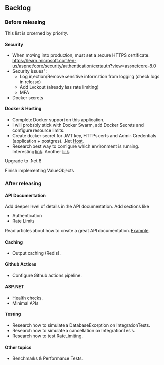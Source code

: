 
## Backlog

### Before releasing

This list is orderned by priority.

#### Security

* When moving into production, must set a secure HTTPS certificate. https://learn.microsoft.com/en-us/aspnet/core/security/authentication/certauth?view=aspnetcore-8.0
* Security issues":
    * Log injection/Remove sensitive information from logging (check logs in release)
    * Add Lockout (already has rate limiting)
    * MFA
* Docker secrets

#### Docker & Hosting

* Complete Docker support on this application. 
* I will probably stick with Docker Swarm, add Docker Secrets and configure resource limits.
* Create docker secret for JWT key, HTTPs certs and Admin Credentials (application + postgres). .Net [Host](https://learn.microsoft.com/en-us/aspnet/core/fundamentals/minimal-apis/webapplication?view=aspnetcore-7.0).
* Research best way to configure which environment is running. Interesting [link](https://learn.microsoft.com/en-us/aspnet/core/fundamentals/environments?view=aspnetcore-7.0#determining-the-environment-at-runtime). Another [link](https://stackoverflow.com/questions/32548948/how-to-get-the-development-staging-production-hosting-environment-in-configurese).

Upgrade to .Net 8 

Finish implementing ValueObjects

### After releasing 

#### API Documentation

Add deeper level of details in the API documentation. Add sections like
* Authentication
* Rate Limits

Read articles about how to create a great API documentation. [Example](https://swagger.io/blog/api-documentation/best-practices-in-api-documentation/).

#### Caching

* Output caching (Redis).

#### Github Actions

* Configure Github actions pipeline.

#### ASP.NET

* Health checks.
* Minimal APIs

#### Testing
* Research how to simulate a DatabaseException on IntegrationTests.
* Research how to simulate a cancellation on IntegrationTests.
* Research how to test RateLimiting.

#### Other topics
* Benchmarks & Performance Tests.